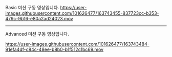 
Basic 미션 구동 영상입니다.
https://user-images.githubusercontent.com/101626477/163743455-837723cc-b353-479c-9b16-e80a2ad24023.mov


----------------------------------------------------------------------------------------------------------

Advanced 미션 구동 영상입니다.

https://user-images.githubusercontent.com/101626477/163743484-91efa4df-c84c-48ee-b8b0-b1f512c1bc69.mov

